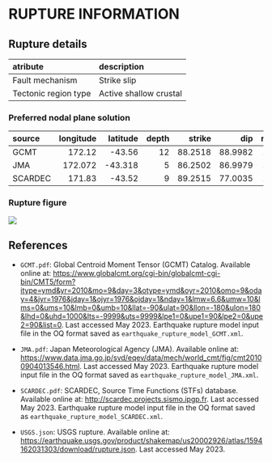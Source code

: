 # RUPTURE INFORMATION
    
## Rupture details

| atribute             | description            |
|:---------------------|:-----------------------|
| Fault mechanism      | Strike slip            |
| Tectonic region type | Active shallow crustal |


### Preferred nodal plane solution

| source   |   longitude |   latitude |   depth |   strike |     dip |   rake |   mag |
|:---------|------------:|-----------:|--------:|---------:|--------:|-------:|------:|
| GCMT     |     172.12  |    -43.56  |      12 |  88.2518 | 88.9982 |    172 |     7 |
| JMA      |     172.072 |    -43.318 |       5 |  86.2502 | 86.9979 |    153 |     7 |
| SCARDEC  |     171.83  |    -43.52  |       9 |  89.2515 | 77.0035 |    171 |     7 |


### Rupture figure

![](earthquake_ruptures.png)


## References

- `GCMT.pdf`: Global Centroid Moment Tensor (GCMT) Catalog. Available online at: https://www.globalcmt.org/cgi-bin/globalcmt-cgi-bin/CMT5/form?itype=ymd&yr=2010&mo=9&day=3&otype=ymd&oyr=2010&omo=9&oday=4&jyr=1976&jday=1&ojyr=1976&ojday=1&nday=1&lmw=6.6&umw=10&lms=0&ums=10&lmb=0&umb=10&llat=-90&ulat=90&llon=-180&ulon=180&lhd=0&uhd=1000&lts=-9999&uts=9999&lpe1=0&upe1=90&lpe2=0&upe2=90&list=0. Last accessed May 2023. Earthquake rupture model input file in the OQ format saved as `earthquake_rupture_model_GCMT.xml`.

- `JMA.pdf`: Japan Meteorological Agency (JMA). Available online at: https://www.data.jma.go.jp/svd/eqev/data/mech/world_cmt/fig/cmt20100904013546.html. Last accessed May 2023. Earthquake rupture model input file in the OQ format saved as `earthquake_rupture_model_JMA.xml`.

- `SCARDEC.pdf`: SCARDEC, Source Time Functions (STFs) database. Available online at:  http://scardec.projects.sismo.ipgp.fr. Last accessed May 2023. Earthquake rupture model input file in the OQ format saved as `earthquake_rupture_model_SCARDEC.xml`.

- `USGS.json`: USGS rupture. Available online at: https://earthquake.usgs.gov/product/shakemap/us20002926/atlas/1594162031303/download/rupture.json. Last accessed May 2023.
